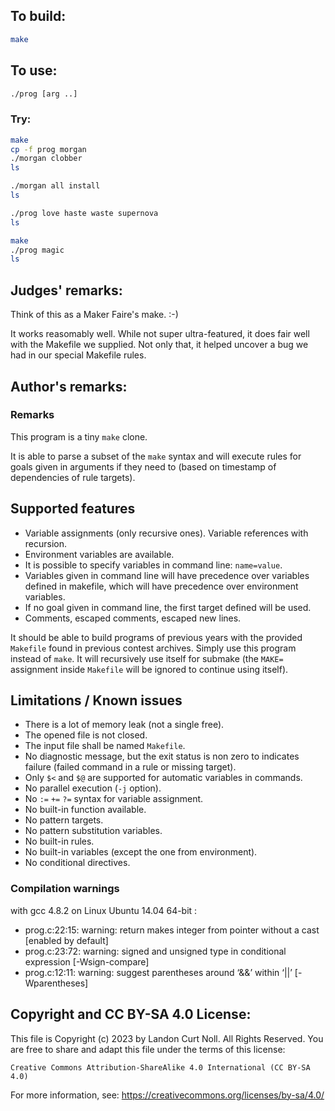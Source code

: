 ## To build:

```sh
make
```


## To use:

```sh
./prog [arg ..]
```


### Try:

```sh
make
cp -f prog morgan
./morgan clobber
ls

./morgan all install
ls

./prog love haste waste supernova
ls

make
./prog magic
ls
```


## Judges' remarks:

Think of this as a Maker Faire's make.  :-)

It works reasomably well.  While not super ultra-featured, it does fair well with the Makefile we supplied.
Not only that, it helped uncover a bug we had in our special Makefile rules.


## Author's remarks:

### Remarks

This program is a tiny `make` clone.

It is able to parse a subset of the `make` syntax and will execute rules for
goals given in arguments if they need to (based on timestamp of dependencies
of rule targets).

## Supported features

* Variable assignments (only recursive ones). Variable references with recursion.
* Environment variables are available.
* It is possible to specify variables in command line: `name=value`.
* Variables given in command line will have precedence over variables defined
  in makefile, which will have precedence over environment variables.
* If no goal given in command line, the first target defined will be used.
* Comments, escaped comments, escaped new lines.

It should be able to build programs of previous years with the provided `Makefile`
found in previous contest archives. Simply use this program instead of `make`.
It will recursively use itself for submake (the `MAKE=` assignment inside
`Makefile` will be ignored to continue using itself).

## Limitations / Known issues

* There is a lot of memory leak (not a single free).
* The opened file is not closed.
* The input file shall be named `Makefile`.
* No diagnostic message, but the exit status is non zero to indicates failure
  (failed command in a rule or missing target).
* Only `$<` and `$@` are supported for automatic variables in commands.
* No parallel execution (`-j` option).
* No `:=` `+=` `?=` syntax for variable assignment.
* No built-in function available.
* No pattern targets.
* No pattern substitution variables.
* No built-in rules.
* No built-in variables (except the one from environment).
* No conditional directives.

### Compilation warnings

with gcc 4.8.2 on Linux Ubuntu 14.04 64-bit :
* prog.c:22:15: warning: return makes integer from pointer without a cast [enabled by default]
* prog.c:23:72: warning: signed and unsigned type in conditional expression [-Wsign-compare]
* prog.c:12:11: warning: suggest parentheses around ‘&&’ within ‘||’ [-Wparentheses]


## Copyright and CC BY-SA 4.0 License:

This file is Copyright (c) 2023 by Landon Curt Noll.  All Rights Reserved.
You are free to share and adapt this file under the terms of this license:

    Creative Commons Attribution-ShareAlike 4.0 International (CC BY-SA 4.0)

For more information, see: https://creativecommons.org/licenses/by-sa/4.0/
